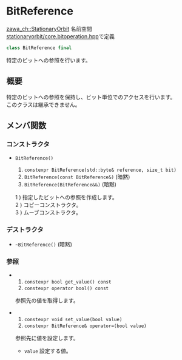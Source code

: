 # BitReference

[zawa_ch::StationaryOrbit](../../namespaces/zawa_ch/stationaryorbit.md) 名前空間  
[stationaryorbit/core.bitoperation.hpp](../../headers/stationaryorbit/core.bitoperation.hpp.md)で定義  

```C++
class BitReference final
```

特定のビットへの参照を行います。

## 概要

特定のビットへの参照を保持し、ビット単位でのアクセスを行います。  
このクラスは継承できません。

## メンバ関数

### コンストラクタ

- `BitReference()`
    1. `constexpr BitReference(std::byte& reference, size_t bit)`
    2. `BitReference(const BitReference&)` (暗黙)
    3. `BitReference(BitReference&&)` (暗黙)

    1 ) 指定したビットへの参照を作成します。  
    2 ) コピーコンストラクタ。  
    3 ) ムーブコンストラクタ。  

### デストラクタ

- `~BitReference()` (暗黙)

### 参照

- 
    1. `constexpr bool get_value() const`  
    2. `constexpr operator bool() const`  

    参照先の値を取得します。  

- 
    1. `constexpr void set_value(bool value)`  
    2. `constexpr BitReference& operator=(bool value)`

    参照先に値を設定します。  
    - `value` 設定する値。
